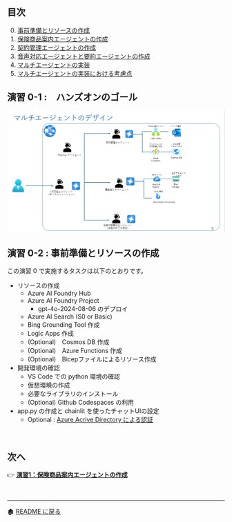 ## 目次
0. [事前準備とリソースの作成](ex0.md)
1. [保険商品案内エージェントの作成](ex1.md)
2. [契約管理エージェントの作成](ex2.md)
3. [音声対応エージェントと要約エージェントの作成](ex3.md)
4. [マルチエージェントの実装](ex4.md)
5. [マルチエージェントの実装における考慮点](ex5.md)

## 演習 0-1 :　ハンズオンのゴール
![alt text](images/image01.png)

## 演習 0-2 : 事前準備とリソースの作成
この演習 0 で実施するタスクは以下のとおりです。
- リソースの作成
  - Azure AI Foundry Hub
  - Azure AI Foundry Project
    - gpt-4o-2024-08-06 のデプロイ
  - Azure AI Search (S0 or Basic)
  - Bing Grounding Tool 作成
  - Logic Apps 作成
  - (Optional)　Cosmos DB 作成
  - (Optional)　Azure Functions 作成
  - (Optional)　Bicepファイルによるリソース作成
- 開発環境の確認
  - VS Code での python 環境の確認
  - 仮想環境の作成
  - 必要なライブラリのインストール
  - (Optional) Github Codespaces の利用
- app.py の作成と chainlit を使ったチャットUIの設定
  - Optional : [Azure Acrive Directory による認証](https://docs.chainlit.io/authentication/oauth#azure-active-directory)


<br>

## 次へ

👉 [**演習1：保険商品案内エージェントの作成**](ex1.md)

<br>

<hr>

🏚️ [README に戻る](README.md)